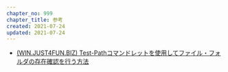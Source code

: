 ```yaml
---
chapter_no: 999
chapter_title: 参考
created: 2021-07-24
updated: 2021-07-24
---
```

- [(WIN.JUST4FUN.BIZ) Test-Pathコマンドレットを使用してファイル・フォルダの存在確認を行う方法](https://win.just4fun.biz/?PowerShell/%E3%83%95%E3%82%A1%E3%82%A4%E3%83%AB%E3%83%BB%E3%83%95%E3%82%A9%E3%83%AB%E3%83%80%E3%81%AE%E5%AD%98%E5%9C%A8%E3%83%81%E3%82%A7%E3%83%83%E3%82%AF%E3%83%BBTest-Path)
